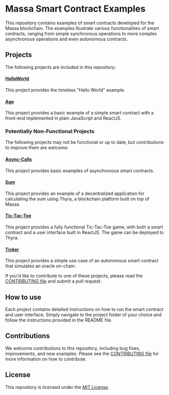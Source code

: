 # Massa Smart Contract Examples
This repository contains examples of smart contracts developed for the Massa blockchain. The examples illustrate various functionalities of smart contracts, ranging from simple synchronous operations to more complex asynchronous operations and even autonomous contracts.

## Projects
The following projects are included in this repository:

#### [HelloWorld](helloworld/README.md)
This project provides the timeless "Hello World" example.

#### [Age](age/README.md)
This project provides a basic example of a simple smart contract with a front-end implemented in plain JavaScript and ReactJS.

### Potentially Non-Functional Projects
The following projects may not be functional or up to date, but contributions to improve them are welcome:

#### [Async-Calls](async-call/README.md)
This project provides basic examples of asynchronous smart contracts.

#### [Sum](sum/README.md)
This project provides an example of a decentralized application for calculating the sum using Thyra, a blockchain platform built on top of Massa.

#### [Tic-Tac-Toe](games/tictactoe/README.md)
This project provides a fully functional Tic-Tac-Toe game, with both a smart contract and a user interface built in ReactJS. The game can be deployed to Thyra.

#### [Ticker](ticker/README.md)
This project provides a simple use case of an autonomous smart contract that simulates an oracle on-chain.

If you'd like to contribute to one of these projects, please read the [CONTRIBUTING file](CONTRIBUTING.md) and submit a pull request.

## How to use
Each project contains detailed instructions on how to run the smart contract and user interface. Simply navigate to the project folder of your choice and follow the instructions provided in the README file.

## Contributions
We welcome contributions to this repository, including bug fixes, improvements, and new examples. Please see the [CONTRIBUTING file](CONTRIBUTING.md) for more information on how to contribute.

## License
This repository is licensed under the [MIT License](LICENSE).
